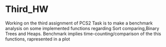 # Third_HW
Working on the third assignment of PCS2
 Task is to make a benchmark analysis on some implemented functions regarding Sort comparing,Binary Trees and Heaps.
 Benchmark implies time-counting/comparison of the this functions, rapresented in a plot
